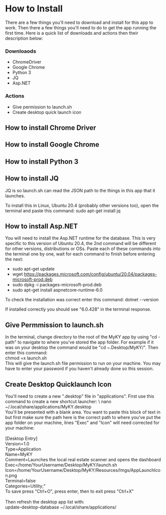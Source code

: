 # How to Install 

There are a few things you'll need to download and install for this app to work. Then there a few things you'll need to do to get the app running the first time. Here is a quick list of downloads and actions then their description below:

### Downloaods
* ChromeDriver
* Google Chrome
* Python 3
* JQ
* Asp.NET
### Actions
* Give permission to launch.sh
* Create desktop quick launch icon

## How to install Chrome Driver

## How to install Google Chrome

## How to install Python 3

## How to install JQ
JQ is so launch.sh can read the JSON path to the things in this app that it launches. 

To install this in Linux, Ubuntu 20.4 (probably other versions too), open the terminal and paste this command: 
sudo apt-get install jq

## How to install Asp.NET
You will need to install the Asp.NET runtime for the database. This is very specific to this version of Ubuntu 20.4, the 2nd command will be different for other versions, distributions or OSs. Paste each of these commands into the terminal one by one, wait for each command to finish before entering the next:

* sudo apt-get update
* wget https://packages.microsoft.com/config/ubuntu/20.04/packages-microsoft-prod.deb
* sudo dpkg -i packages-microsoft-prod.deb
* sudo apt-get install aspnetcore-runtime-6.0

To check the installation was correct enter this command:
 dotnet --version

 If installed correctly you should see "6.0.428" in the terminal response. 


## Give Permmission to launch.sh
In the terminal, change directory to the root of the MyKY app by using "cd -path" to navigate to where you've stored the app folder. For example if it was on your desktop the command would be "cd ~.Desktop/MyKY/". Then enter this command:
\
chmod +x launch.sh
\
This will give the launch.sh file permission to run on your machine. You may have to enter your password if you haven't already done so this session.

## Create Desktop Quicklaunch Icon
You'll need to create a new ".desktop" file in "applications". First use this command to create a new shortcut launcher:
\ 
nano ~/.local/share/applications/MyKY.desktop
\
You'll be presented with a blank area. You want to paste this block of text in but first make sure the path here is the correct path to where you've put the app folder on your machine, lines "Exec" and "Icon" will need corrected for your machine: 
\
\
[Desktop Entry]\
Version=1.0\
Type=Application\
Name=MyKY\
Comment=Launches the local real estate scanner and opens the dashboard\
Exec=/home/YourUsername/Desktop/MyKY/launch.sh\
Icon=/home/YourUsername/Desktop/MyKY/Resources/Imgs/AppLaunchIcon.png\
Terminal=false\
Categories=Utility;"\
To save press "Ctrl+O", press enter, then to exit press "Ctrl+X" \
\
Then refresh the desktop app list with:\
update-desktop-database ~/.local/share/applications/


